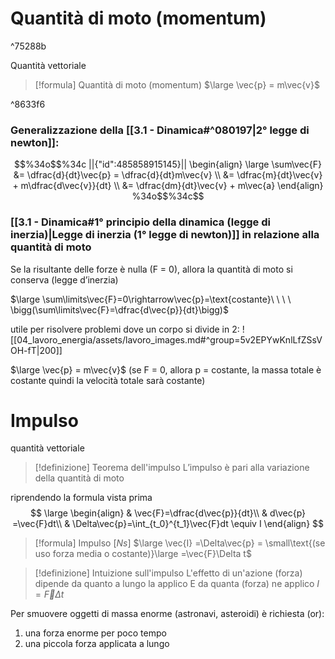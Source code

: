 # Quantità di moto (momentum)

^75288b

Quantità vettoriale

> [!formula] Quantità di moto (momentum)
> $\large \vec{p} = m\vec{v}$

^8633f6

### Generalizzazione della [[3.1 - Dinamica#^080197|2° legge di newton]]:
```math
%34o$$%34c
||{"id":485858915145}||
\begin{align}
\large
\sum\vec{F} &= \dfrac{d}{dt}\vec{p} = \dfrac{d}{dt}m\vec{v} \\
 &= \dfrac{m}{dt}\vec{v} + m\dfrac{d\vec{v}}{dt} \\
 &= \dfrac{dm}{dt}\vec{v} + m\vec{a}
\end{align} 
%34o$$%34c
```


### [[3.1 - Dinamica#1° principio della dinamica (legge di inerzia)|Legge di inerzia (1° legge di newton)]] in relazione alla quantità di moto
Se la risultante delle forze è nulla (F = 0), allora la quantità di moto si conserva (legge d’inerzia)

$\large \sum\limits\vec{F}=0\rightarrow\vec{p}=\text{costante}\ \ \ \ \bigg(\sum\limits\vec{F}=\dfrac{d\vec{p}}{dt}\bigg)$

utile per risolvere problemi dove un corpo si divide in 2:
![[04_lavoro_energia/assets/lavoro_images.md#^group=5v2EPYwKnlLfZSsVOH-fT|200]]

$\large \vec{p} = m\vec{v}$   (se F = 0, allora p = costante, la massa totale è costante quindi la velocità totale sarà costante)  

# Impulso
quantità vettoriale

> [!definizione] Teorema dell'impulso
> L’impulso è pari alla variazione della quantità di moto

riprendendo la formula vista prima
$$
\large
\begin{align}
& \vec{F}=\dfrac{d\vec{p}}{dt}\\
& d\vec{p} =\vec{F}dt\\
& \Delta\vec{p}=\int_{t_0}^{t_1}\vec{F}dt \equiv I
\end{align}
$$

> [!formula] Impulso \[$Ns$]
> $\large \vec{I} =\Delta\vec{p} = \small\text{(se uso forza media o costante)}\large =\vec{F}\Delta t$

> [!definizione] Intuizione sull'impulso
> L'effetto di un'azione (forza) dipende da quanto a lungo la applico E da quanta (forza) ne applico $I = \vec{F}\Delta t$

Per smuovere oggetti di massa enorme (astronavi, asteroidi) è richiesta (or):
1. una forza enorme per poco tempo
2. una piccola forza applicata a lungo